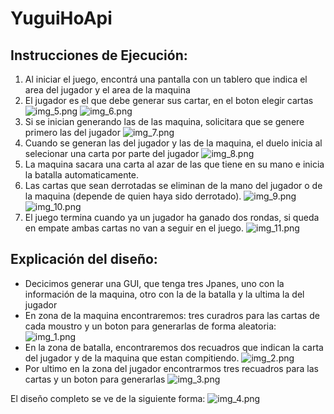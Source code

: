 # YuguiHoApi

## Instrucciones de Ejecución:
1. Al iniciar el juego, encontrá una pantalla con un tablero que indica el area del jugador y el area de la maquina
2. El jugador es el que debe generar sus cartar, en el boton elegir cartas
![img_5.png](img_5.png)
![img_6.png](img_6.png)
3. Si se inician generando las de las maquina, solicitara que se genere primero las del jugador
![img_7.png](img_7.png)
4. Cuando se generan las del jugador y las de la maquina, el duelo inicia al selecionar una carta por parte del jugador
![img_8.png](img_8.png)
5. La maquina sacara una carta al azar de las que tiene en su mano e inicia la batalla automaticamente. 
6. Las cartas que sean derrotadas se eliminan de la mano del jugador o de la maquina (depende de quien haya sido derrotado).
![img_9.png](img_9.png) ![img_10.png](img_10.png)
7. El juego termina cuando ya un jugador ha ganado dos rondas, si queda en empate ambas cartas no van a seguir en el juego.
![img_11.png](img_11.png)
## Explicación del diseño:
- Decicimos generar una GUI, que tenga tres Jpanes, uno con la información de la maquina, otro con la de la batalla y la ultima la del jugador
- En zona de la maquina encontraremos: tres curadros para las cartas de cada moustro y un boton para generarlas de forma aleatoria:
![img_1.png](img_1.png)
- En la zona de batalla, encontraremos dos recuadros que indican la carta del jugador y de la maquina que estan compitiendo.
![img_2.png](img_2.png)
- Por ultimo en la zona del jugador encontrarmos tres recuadros para las cartas y un boton para generarlas
![img_3.png](img_3.png)

El diseño completo se ve de la siguiente forma:
![img_4.png](img_4.png)
